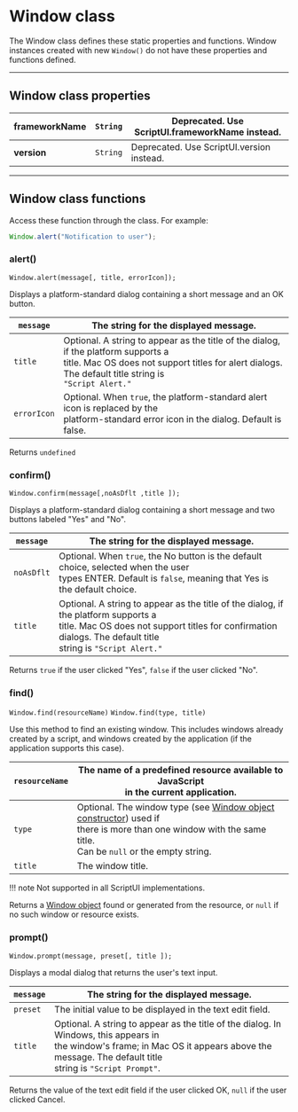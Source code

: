 # Window class

The Window class defines these static properties and functions. Window instances created with new `Window()` do not have these properties and functions defined.

---

## Window class properties

| **frameworkName**   | `String`   | Deprecated. Use ScriptUI.frameworkName instead.   |
|---------------------|------------|---------------------------------------------------|
| **version**         | `String`   | Deprecated. Use ScriptUI.version instead.         |

---

## Window class functions

Access these function through the class. For example:

```javascript
Window.alert("Notification to user");
```

### alert()

`Window.alert(message[, title, errorIcon]);`

Displays a platform-standard dialog containing a short message and an OK button.

| `message`   | The string for the displayed message.                                                                                                                                                              |
|-------------|----------------------------------------------------------------------------------------------------------------------------------------------------------------------------------------------------|
| `title`     | Optional. A string to appear as the title of the dialog, if the platform supports a<br/>title. Mac OS does not support titles for alert dialogs. The default title string is<br/>`"Script Alert."` |
| `errorIcon` | Optional. When `true`, the platform-standard alert icon is replaced by the<br/>platform-standard error icon in the dialog. Default is false.                                                         |

Returns `undefined`

### confirm()

`Window.confirm(message[,noAsDflt ,title ]);`

Displays a platform-standard dialog containing a short message and two buttons labeled "Yes" and "No".

| `message`   | The string for the displayed message.                                                                                                                                                                     |
|-------------|-----------------------------------------------------------------------------------------------------------------------------------------------------------------------------------------------------------|
| `noAsDflt`  | Optional. When `true`, the No button is the default choice, selected when the user<br/>types ENTER. Default is `false`, meaning that Yes is the default choice.                                           |
| `title`     | Optional. A string to appear as the title of the dialog, if the platform supports a<br/>title. Mac OS does not support titles for confirmation dialogs. The default title<br/>string is `"Script Alert."` |

Returns `true` if the user clicked "Yes", `false` if the user clicked "No".

### find()

`Window.find(resourceName)`
`Window.find(type, title)`

Use this method to find an existing window. This includes windows already created by a script, and windows created by the application (if the application supports this case).

| `resourceName`   | The name of a predefined resource available to JavaScript<br/>in the current application.                                                                                                                     |
|------------------|---------------------------------------------------------------------------------------------------------------------------------------------------------------------------------------------------------------|
| `type`           | Optional. The window type (see [Window object constructor](window-object.md#window-object-constructor)) used if<br/>there is more than one window with the same title.<br/>Can be `null` or the empty string. |
| `title`          | The window title.                                                                                                                                                                                             |

!!! note
    Not supported in all ScriptUI implementations.

Returns a [Window object](./window-object.md) found or generated from the resource, or `null` if no such window or resource exists.

### prompt()

`Window.prompt(message, preset[, title ]);`

Displays a modal dialog that returns the user's text input.

| `message`   | The string for the displayed message.                                                                                                                                                                   |
|-------------|---------------------------------------------------------------------------------------------------------------------------------------------------------------------------------------------------------|
| `preset`    | The initial value to be displayed in the text edit field.                                                                                                                                               |
| `title`     | Optional. A string to appear as the title of the dialog. In Windows, this appears in<br/>the window's frame; in Mac OS it appears above the message. The default title<br/>string is `"Script Prompt"`. |

Returns the value of the text edit field if the user clicked OK, `null` if the user clicked Cancel.
